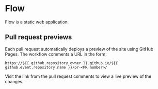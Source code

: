 # Flow

Flow is a static web application.

## Pull request previews

Each pull request automatically deploys a preview of the site using GitHub Pages. The workflow comments a URL in the form:

```
https://${{ github.repository_owner }}.github.io/${{ github.event.repository.name }}/pr-<PR number>/
```

Visit the link from the pull request comments to view a live preview of the changes.
